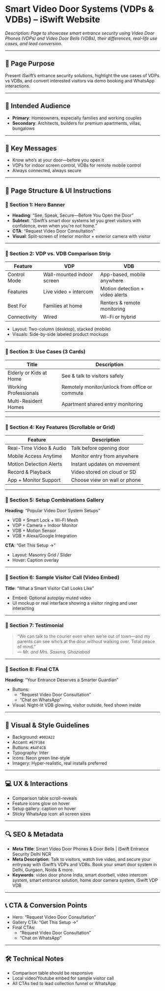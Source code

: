 # Smart Video Door Systems (VDPs & VDBs) – iSwift Website

_Description: Page to showcase smart entrance security using Video Door Phones (VDPs) and Video Door Bells (VDBs), their differences, real-life use cases, and lead conversion._

---

## 🎯 Page Purpose

Present iSwift’s entrance security solutions, highlight the use cases of VDPs vs VDBs, and convert interested visitors via demo booking and WhatsApp interactions.

---

## 👥 Intended Audience

- **Primary**: Homeowners, especially families and working couples
- **Secondary**: Architects, builders for premium apartments, villas, bungalows

---

## 🔑 Key Messages

- Know who’s at your door—before you open it
- VDPs for indoor screen control, VDBs for remote mobile control
- Always connected, always secure

---

## 🧱 Page Structure & UI Instructions

### 🔹 Section 1: Hero Banner

- **Heading**: “See, Speak, Secure—Before You Open the Door”
- **Subtext**: “iSwift’s smart door systems let you greet visitors with confidence, even when you're not home.”
- **CTA**: “Request Video Door Consultation”
- **Visual**: Split-screen of interior monitor + exterior camera with visitor

---

### 🔹 Section 2: VDP vs. VDB Comparison Strip

| Feature                  | VDP                          | VDB                                 |
|--------------------------|------------------------------|-------------------------------------|
| Control Mode             | Wall-mounted indoor screen   | App-based, mobile anywhere          |
| Features                 | Live video + intercom        | Motion detection + video alerts     |
| Best For                 | Families at home             | Renters & remote monitoring         |
| Connectivity             | Wired                        | Wi-Fi or hybrid                     |

- Layout: Two-column (desktop), stacked (mobile)
- Visuals: Side-by-side labeled product mockups

---

### 🔹 Section 3: Use Cases (3 Cards)

| Title                  | Description                                                        |
|------------------------|--------------------------------------------------------------------|
| Elderly or Kids at Home| See & talk to visitors safely                                      |
| Working Professionals  | Remotely monitor/unlock from office or commute                     |
| Multi-Resident Homes   | Apartment shared entry monitoring                                  |

---

### 🔹 Section 4: Key Features (Scrollable or Grid)

| Feature                 | Description                                               |
|------------------------|-----------------------------------------------------------|
| Real-Time Video & Audio| Talk before opening door                                  |
| Mobile Access Anytime  | Monitor entry from anywhere                              |
| Motion Detection Alerts| Instant updates on movement                              |
| Record & Playback      | Video stored on cloud or SD                              |
| App + Monitor Support  | Choose view on wall or phone                             |

---

### 🔹 Section 5: Setup Combinations Gallery

**Heading**: “Popular Video Door System Setups”

- VDB + Smart Lock + Wi-Fi Mesh  
- VDP + Camera + Indoor Monitor  
- VDB + Motion Sensor  
- VDB + Alexa/Google Integration

**CTA**: “Get This Setup →”

- Layout: Masonry Grid / Slider
- Hover: Caption overlay

---

### 🔹 Section 6: Sample Visitor Call (Video Embed)

**Title**: “What a Smart Visitor Call Looks Like”

- Embed: Optional autoplay muted video
- UI mockup or real interface showing a visitor ringing and user interacting

---

### 🔹 Section 7: Testimonial

> “We can talk to the courier even when we’re out of town—and my parents can see who’s at the door without walking over. Total peace of mind.”  
— *Mr. and Mrs. Saxena, Ghaziabad*

---

### 🔹 Section 8: Final CTA

**Heading**: “Your Entrance Deserves a Smarter Guardian”

- Buttons:
  - “Request Video Door Consultation”
  - “Chat on WhatsApp”
- Visual: Night-lit VDB glowing, visitor outside, feed shown inside

---

## 🎨 Visual & Style Guidelines

- Background: `#002A22`
- Accent: `#67F1B4`
- Buttons: `#A4F4CB`
- Typography: Inter
- Icons: Neon green line-style
- Imagery: Hyper-realistic, real installs preferred

---

## 💻 UX & Interactions

- Comparison table scroll-reveals
- Feature icons glow on hover
- Setup gallery: caption on hover
- Sticky WhatsApp icon: all screen sizes

---

## 🔍 SEO & Metadata

- **Meta Title**: Smart Video Door Phones & Door Bells | iSwift Entrance Security Delhi NCR
- **Meta Description**: Talk to visitors, watch live video, and secure your entryway with iSwift’s VDPs and VDBs. Book your smart door system in Delhi, Gurgaon, Noida & more.
- **Keywords**: video door phone India, smart doorbell, video intercom system, smart entrance solution, home door camera system, iSwift VDP VDB

---

## 📞 CTA & Conversion Points

- Hero: “Request Video Door Consultation”
- Gallery CTA: “Get This Setup →”
- Final CTAs:
  - “Request Video Door Consultation”
  - “Chat on WhatsApp”

---

## 🛠 Technical Notes

- Comparison table should be responsive
- Local video/Youtube embed for sample visitor call
- All CTAs tied to lead collection funnel or WhatsApp
